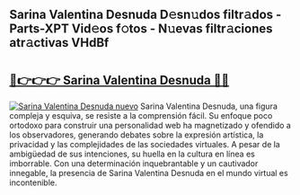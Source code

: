 ## Sarina Valentina Desnuda D𝚎sn𝚞dos filtr𝚊dos - Parts-XPT Vid𝚎os f𝚘tos - N𝚞evas filtr𝚊ciones atr𝚊ctivas VHdBf

# <h2><a href="http://mbcsv2.tromn.icu/?c=Sarina+Valentina+Desnuda">🔗👉👉👉 Sarina Valentina Desnuda 🔗🔗</a></h2>

[![Sarina Valentina Desnuda nuevo](https://i.imgur.com/pEAQMta.gif)](http://mbcsv2.tromn.icu/?c=Sarina+Valentina+Desnuda)
Sarina Valentina Desnuda, una figura compleja y esquiva, se resiste a la comprensión fácil. Su enfoque poco ortodoxo para construir una personalidad web ha magnetizado y ofendido a los observadores, generando debates sobre la expresión artística, la privacidad y las complejidades de las sociedades virtuales. A pesar de la ambigüedad de sus intenciones, su huella en la cultura en línea es imborrable. Con una determinación inquebrantable y un cautivador innegable, la presencia de Sarina Valentina Desnuda en el mundo virtual es incontenible.

